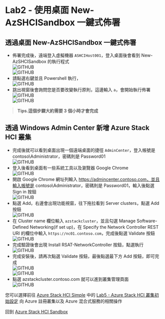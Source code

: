 # Lab2 - 使用桌面 New-AzSHCISandbox 一鍵式佈署

## 透過桌面 New-AzSHCISandbox 一鍵式佈署
- 佈署完成後，遠端登入虛擬機器 `ASHCIHost001`，登入桌面後會看到 New-AzSHCISandbox 的執行程式 <br>
![GITHUB](https://github.com/BrianHsing/Azure-Stack-HCI-Sandbox/blob/main/images/deploy12.png)<br>
![GITHUB](https://github.com/BrianHsing/Azure-Stack-HCI-Sandbox/blob/main/images/deploy13.png)<br>
- 請點選右鍵並且 Powershell 執行，<br>
![GITHUB](https://github.com/BrianHsing/Azure-Stack-HCI-Sandbox/blob/main/images/deploy14.png)<br>
- 跳出視窗後會詢問您是否要改變執行原則，這邊輸入 `a`，會開始執行佈署<br>
![GITHUB](https://github.com/BrianHsing/Azure-Stack-HCI-Sandbox/blob/main/images/deploy15.png)<br>
![GITHUB](https://github.com/BrianHsing/Azure-Stack-HCI-Sandbox/blob/main/images/deploy16.png)<br>
> **Tips.這個步驟大約需要 3 個小時才會完成** <br>

## 透過 Windows Admin Center 新增 Azure Stack HCI 叢集

- 完成後就可以看到桌面出現一個遠端桌面的捷徑 `AdminCenter`，登入帳號是 contoso\Administrator，密碼則是 Password01<br>
![GITHUB](https://github.com/BrianHsing/Azure-Stack-HCI-Sandbox/blob/main/images/deploy17.png)<br>
- 登入後看到桌面有一些系統工具以及瀏覽器 Google Chrome<br>
![GITHUB](https://github.com/BrianHsing/Azure-Stack-HCI-Sandbox/blob/main/images/deploy18.png)<br>
- 開啟 Google Chrome 網址列輸入 https://admincenter.contoso.com，並且輸入帳號是 contoso\Administrator，密碼則是 Password01，輸入後點選 Sign in 按鈕<br>
![GITHUB](https://github.com/BrianHsing/Azure-Stack-HCI-Sandbox/blob/main/images/deploy19.png)<br>
- 點選 Add，右邊會出現功能視窗，往下拖拉看到 Server clusters，點選 Add 按鈕<br>
![GITHUB](https://github.com/BrianHsing/Azure-Stack-HCI-Sandbox/blob/main/images/deploy20.png)<br>
- 在 Cluster name 欄位輸入 `azstackcluster`，並且勾選 Manage Software-Defined Networking(if set up)，在 Specify the Network Controller REST URI 的欄位中輸入 `https://nc01.contoso.com`，完成後點選 Validate 按鈕<br>
![GITHUB](https://github.com/BrianHsing/Azure-Stack-HCI-Sandbox/blob/main/images/deploy21.png)<br>
- 完成驗證後會出現 Install RSAT-NetworkController 按鈕，點選執行<br>
![GITHUB](https://github.com/BrianHsing/Azure-Stack-HCI-Sandbox/blob/main/images/deploy22.png)<br>
- 完成安裝後，請再次點選 Validate 按鈕，最後點選最下方 Add 按鈕，即可完成<br>
![GITHUB](https://github.com/BrianHsing/Azure-Stack-HCI-Sandbox/blob/main/images/deploy23.png)<br>
![GITHUB](https://github.com/BrianHsing/Azure-Stack-HCI-Sandbox/blob/main/images/deploy24.png)<br>
- 點選 azstackcluster.contoso.com 就可以進到叢集管理頁面<br> ![GITHUB](https://github.com/BrianHsing/Azure-Stack-HCI-Sandbox/blob/main/images/deploy25.png)<br>

您可以選擇前往 [Azure Stack HCI Simple](https://github.com/BrianHsing/Azure-Stack-HCI-Simple) 中的 [Lab5 - Azure Stack HCI 叢集初始設定](https://github.com/BrianHsing/Azure-Stack-HCI/blob/main/lab5.md) 向 Azure 註冊叢集以及 Azure 混合式服務的相關操作<br>

回到 [Azure Stack HCI Sandbox](https://github.com/BrianHsing/Azure-Stack-HCI-Sandbox)<br>